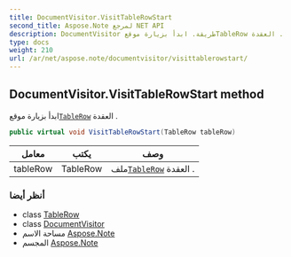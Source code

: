 ```yaml
---
title: DocumentVisitor.VisitTableRowStart
second_title: Aspose.Note لمرجع NET API
description: DocumentVisitor طريقة. ابدأ بزيارة موقعTableRow العقدة .
type: docs
weight: 210
url: /ar/net/aspose.note/documentvisitor/visittablerowstart/
---
```

## DocumentVisitor.VisitTableRowStart method

ابدأ بزيارة موقع[`TableRow`](../../tablerow/) العقدة .

```csharp
public virtual void VisitTableRowStart(TableRow tableRow)
```

| معامل | يكتب | وصف |
| --- | --- | --- |
| tableRow | TableRow | ملف[`TableRow`](../../tablerow/) العقدة . |

### أنظر أيضا

* class [TableRow](../../tablerow/)
* class [DocumentVisitor](../)
* مساحة الاسم [Aspose.Note](../../documentvisitor/)
* المجسم [Aspose.Note](../../../)


